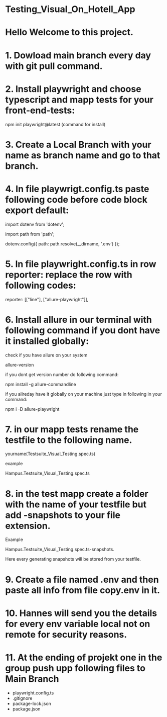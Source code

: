 # Testing_Visual_On_Hotell_App

# Hello Welcome to this project. 

# 1. Dowload main branch every day with git pull command.

# 2. Install playwright and choose typescript and mapp tests for your front-end-tests:

npm init playwright@latest (command for install)

# 3. Create a Local Branch with your name as branch name and go to that branch.

# 4. In file playwrigt.config.ts paste following code before code block export default:

import dotenv from 'dotenv';

import path from 'path';

dotenv.config({ path: path.resolve(__dirname, '.env') });



# 5. In file playwright.config.ts in row reporter: replace the row with following codes: 

reporter: [["line"], ["allure-playwright"]],

# 6. Install allure in our terminal with following command if you dont have it installed globally: 

check if you have allure on your system 

allure-version 

if you dont get version number do following command: 

npm install -g allure-commandline

if you allreday have it globally on your machine just type in following in your command: 

npm i -D allure-playwright


# 7. in our mapp tests rename the testfile to the following name.

yourname(Testsuite_Visual_Testing.spec.ts)

example 

Hampus.Testsuite_Visual_Testing.spec.ts

# 8. in the test mapp create a folder with the name of your testfile but add -snapshots to your file extension.

Example 

Hampus.Testsuite_Visual_Testing.spec.ts-snapshots.

Here every generating snapshots will be stored from your testfile. 

# 9. Create a file named .env and then paste all info from file copy.env in it. 

# 10. Hannes will send you the details for every env variable local not on remote for security reasons. 

# 11. At the ending of projekt one in the group push upp following files to Main Branch

 - playwright.config.ts
 - .gitignore
 - package-lock.json
 - package.json
   












     

     
       
